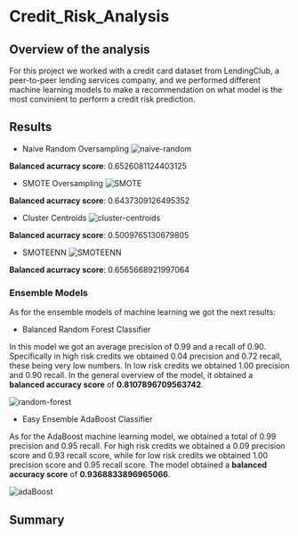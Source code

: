 # Credit_Risk_Analysis

## Overview of the analysis

For this project we worked with a credit card dataset from LendingClub, a peer-to-peer lending services company, and we performed different machine learning models to make a recommendation on what model is the most convinient to perform a credit risk prediction.

## Results
- Naive Random Oversampling
![naive-random](https://user-images.githubusercontent.com/107893200/201832226-b3e9b639-c2d7-4f03-bc31-3608953ba4a8.png)

**Balanced acurracy score**: 0.6526081124403125




- SMOTE Oversampling
![SMOTE](https://user-images.githubusercontent.com/107893200/201832314-4cd83626-4e07-4c94-8b8b-3517a108a411.png)

**Balanced acurracy score**: 0.6437309126495352

- Cluster Centroids
![cluster-centroids](https://user-images.githubusercontent.com/107893200/201832418-6eb4fba0-7760-4831-b8be-54a8562721ff.png)

**Balanced acurracy score**: 0.5009765130679805


- SMOTEENN
![SMOTEENN](https://user-images.githubusercontent.com/107893200/201832486-a18c2ae4-4939-436d-9745-65036f1c0b68.png)

**Balanced acurracy score**: 0.6565668921997064

### Ensemble Models
As for the ensemble models of machine learning we got the next results:

- Balanced Random Forest Classifier

In this model we got an average precision of 0.99 and a recall of 0.90. Specifically in high risk credits we obtained 0.04 precision and 0.72 recall, these being very low numbers. In low risk credits we obtained 1.00 precision and 0.90 recall. In the general overview of the model, it obtained a **balanced accuracy score** of **0.8107896709563742**.

![random-forest](https://user-images.githubusercontent.com/107893200/201830805-ba13cdc5-1aab-462d-83b3-604c9d6c8579.png)

- Easy Ensemble AdaBoost Classifier

As for the AdaBoost machine learning model, we obtained a total of 0.99 precision and 0.95 recall. For high risk credits we obtained a 0.09 precision score and 0.93 recall score, while for low risk credits we obtained 1.00 precision score and 0.95 recall score. The model obtained a **balanced accuracy score** of **0.9368833896965066**. 


![adaBoost](https://user-images.githubusercontent.com/107893200/201830908-3dc65554-d4fe-40c5-9237-69ed4a5ea5be.png)


## Summary
